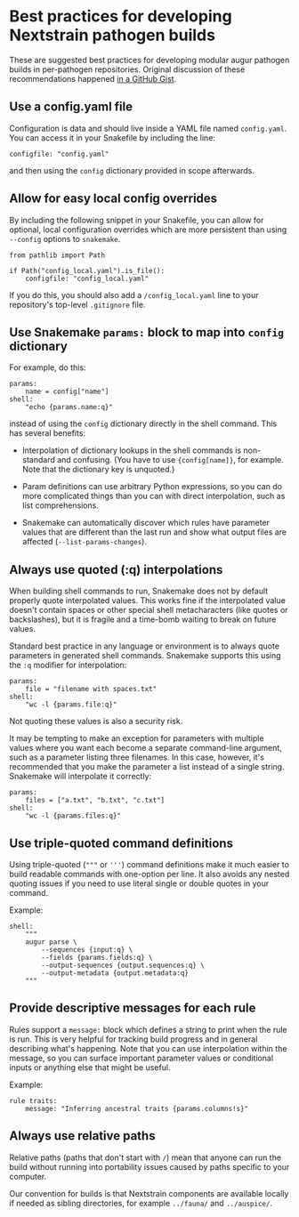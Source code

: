 # Best practices for developing Nextstrain pathogen builds

These are suggested best practices for developing modular augur pathogen builds
in per-pathogen repositories.  Original discussion of these recommendations
happened [in a GitHub
Gist](https://gist.github.com/tsibley/0e760b9f7d7955fc9d48ad87728a8af4).


## Use a config.yaml file

Configuration is data and should live inside a YAML file named `config.yaml`.
You can access it in your Snakefile by including the line:

    configfile: "config.yaml"

and then using the `config` dictionary provided in scope afterwards.


## Allow for easy local config overrides

By including the following snippet in your Snakefile, you can allow for
optional, local configuration overrides which are more persistent than using
`--config` options to `snakemake`.

    from pathlib import Path

    if Path("config_local.yaml").is_file():
        configfile: "config_local.yaml"

If you do this, you should also add a `/config_local.yaml` line to your
repository's top-level `.gitignore` file.


## Use Snakemake `params:` block to map into `config` dictionary

For example, do this:

    params:
        name = config["name"]
    shell:
        "echo {params.name:q}"

instead of using the `config` dictionary directly in the shell command.  This
has several benefits:

  * Interpolation of dictionary lookups in the shell commands is non-standard
    and confusing.  (You have to use `{config[name]}`, for example. Note that
    the dictionary key is unquoted.)

  * Param definitions can use arbitrary Python expressions, so you can do more
    complicated things than you can with direct interpolation, such as list
    comprehensions.

  * Snakemake can automatically discover which rules have parameter values that
    are different than the last run and show what output files are affected
    (`--list-params-changes`).


## Always use quoted (:q) interpolations

When building shell commands to run, Snakemake does not by default properly
quote interpolated values.  This works fine if the interpolated value doesn't
contain spaces or other special shell metacharacters (like quotes or
backslashes), but it is fragile and a time-bomb waiting to break on future
values.

Standard best practice in any language or environment is to always quote
parameters in generated shell commands.  Snakemake supports this using the `:q`
modifier for interpolation:

    params:
        file = "filename with spaces.txt"
    shell:
        "wc -l {params.file:q}"

Not quoting these values is also a security risk.

It may be tempting to make an exception for parameters with multiple values where
you want each become a separate command-line argument, such as a parameter listing
three filenames.  In this case, however, it's recommended that you make the parameter
a list instead of a single string.  Snakemake will interpolate it correctly:

    params:
        files = ["a.txt", "b.txt", "c.txt"]
    shell:
        "wc -l {params.files:q}"


## Use triple-quoted command definitions

Using triple-quoted (`"""` or `'''`) command definitions make it much easier to
build readable commands with one-option per line.  It also avoids any nested
quoting issues if you need to use literal single or double quotes in your
command.

Example:

    shell:
        """
        augur parse \
            --sequences {input:q} \
            --fields {params.fields:q} \
            --output-sequences {output.sequences:q} \
            --output-metadata {output.metadata:q}
        """


## Provide descriptive messages for each rule

Rules support a `message:` block which defines a string to print when the rule
is run.  This is very helpful for tracking build progress and in general
describing what's happening.  Note that you can use interpolation within the
message, so you can surface important parameter values or conditional inputs or
anything else that might be useful.

Example:

    rule traits:
        message: "Inferring ancestral traits {params.columns!s}"


## Always use relative paths

Relative paths (paths that don't start with `/`) mean that anyone can run the
build without running into portability issues caused by paths specific to your
computer.

Our convention for builds is that Nextstrain components are available locally
if needed as sibling directories, for example `../fauna/` and `../auspice/`.
